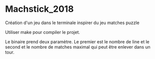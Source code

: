 # Machstick_2018
Création d'un jeu dans le terminale inspirer du jeu matches puzzle

Utiliser make pour compiler le projet.

Le binaire prend deux paramètre. 
Le premier est le nombre de line et le second et le nombre de matches maximal qui peut être enlever dans un tour.
